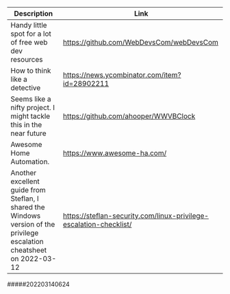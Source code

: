 Description | Link
------------ | ------------
 Handy little spot for a lot of free web dev resources | https://github.com/WebDevsCom/webDevsCom
 How to think like a detective | https://news.ycombinator.com/item?id=28902211
Seems like a nifty project. I might tackle this in the near future | https://github.com/ahooper/WWVBClock
Awesome Home Automation. | https://www.awesome-ha.com/
Another excellent guide from Steflan, I shared the Windows version of the privilege escalation cheatsheet on 2022-03-12| https://steflan-security.com/linux-privilege-escalation-checklist/
#####202203140624
